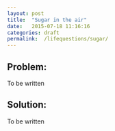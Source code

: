 ```yaml
---
layout: post
title:  "Sugar in the air"
date:   2015-07-18 11:16:16
categories: draft 
permalink:  /lifequestions/sugar/
---
```

<h2>Problem:</h2>
To be written

<h2>Solution:</h2>
To be written
